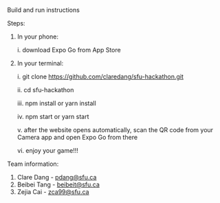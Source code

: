 Build and run instructions

Steps:
1. In your phone:


    i. download Expo Go from App Store

2. In your terminal:

    i.   git clone https://github.com/claredang/sfu-hackathon.git
    
    ii.  cd sfu-hackathon
    
    iii. npm install or yarn install
    
    iv.  npm start or yarn start
    
    v.   after the website opens automatically, scan the QR code from your Camera app and open Expo Go from there
    
    vi.  enjoy your game!!!
    
 
Team information:
1. Clare Dang - pdang@sfu.ca
2. Beibei Tang - beibeit@sfu.ca
3. Zejia Cai - zca99@sfu.ca
